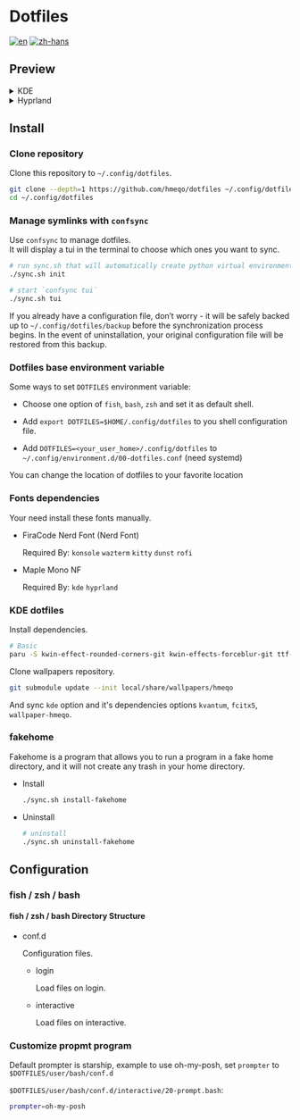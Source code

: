 # Dotfiles

[![en](https://img.shields.io/badge/lang-en-red.svg)](./README.md)
[![zh-hans](https://img.shields.io/badge/lang-zh--hans-green.svg)](./README.zh-cn.md)

## Preview

<details>
<summary>KDE</summary>
<img src="https://github.com/user-attachments/assets/a0d861cc-9e99-4ea8-8a7a-28f30fa9d3ec" alt="kde-preview">
</details>

<details>
<summary>Hyprland</summary>
<img src="https://github.com/user-attachments/assets/c5ed14a4-237c-486a-888a-a48f8de4eee2" alt="hyprland_preview">
</details>

## Install

### Clone repository

Clone this repository to `~/.config/dotfiles`.

```bash
git clone --depth=1 https://github.com/hmeqo/dotfiles ~/.config/dotfiles
cd ~/.config/dotfiles
```

### Manage symlinks with `confsync`

Use `confsync` to manage dotfiles.  
It will display a tui in the terminal to choose which ones you want to sync.

```bash
# run sync.sh that will automatically create python virtual environment, you need run it every time after pull
./sync.sh init

# start `confsync tui`
./sync.sh tui
```

If you already have a configuration file, don’t worry - it will be safely backed up to `~/.config/dotfiles/backup` before the synchronization process begins.
In the event of uninstallation, your original configuration file will be restored from this backup.

### Dotfiles base environment variable

Some ways to set `DOTFILES` environment variable:

- Choose one option of `fish`, `bash`, `zsh` and set it as default shell.

- Add `export DOTFILES=$HOME/.config/dotfiles` to you shell configuration file.

- Add `DOTFILES=<your_user_home>/.config/dotfiles` to `~/.config/environment.d/00-dotfiles.conf` (need systemd)

You can change the location of dotfiles to your favorite location

### Fonts dependencies

Your need install these fonts manually.

- FiraCode Nerd Font (Nerd Font)

  Required By: `konsole` `wazterm` `kitty` `dunst` `rofi`

- Maple Mono NF

  Required By: `kde` `hyprland`

### KDE dotfiles

Install dependencies.

```bash
# Basic
paru -S kwin-effect-rounded-corners-git kwin-effects-forceblur-git ttf-maple
```

Clone wallpapers repository.

```bash
git submodule update --init local/share/wallpapers/hmeqo
```

And sync `kde` option and it's dependencies options `kvantum`, `fcitx5`, `wallpaper-hmeqo`.

### fakehome

Fakehome is a program that allows you to run a program in a fake home directory, and it will not create any trash in your home directory.

- Install

  ```bash
  ./sync.sh install-fakehome
  ```

- Uninstall

  ```bash
  # uninstall
  ./sync.sh uninstall-fakehome
  ```

## Configuration

### fish / zsh / bash

#### fish / zsh / bash Directory Structure

- conf.d

  Configuration files.

  - login

    Load files on login.

  - interactive

    Load files on interactive.

### Customize propmt program

Default prompter is starship, example to use oh-my-posh, set `prompter` to `$DOTFILES/user/bash/conf.d`

`$DOTFILES/user/bash/conf.d/interactive/20-prompt.bash`:

```bash
prompter=oh-my-posh
```
